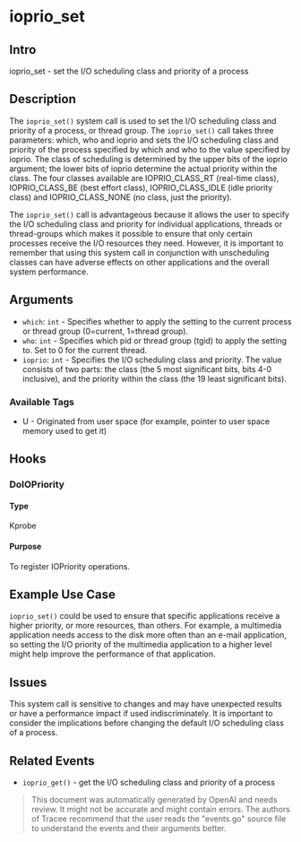 
# ioprio_set

## Intro
ioprio_set - set the I/O scheduling class and priority of a process

## Description
The `ioprio_set()` system call is used to set the I/O scheduling class and priority
of a process, or thread group. The `ioprio_set()` call takes three parameters:
which, who and ioprio and sets the I/O scheduling class and priority of the process
specified by which and who to the value specified by ioprio. The class of scheduling
is determined by the upper bits of the ioprio argument; the lower bits of ioprio
determine the actual priority within the class. The four classes available are
IOPRIO_CLASS_RT (real-time class), IOPRIO_CLASS_BE (best effort class),
IOPRIO_CLASS_IDLE (idle priority class) and IOPRIO_CLASS_NONE (no class, just the
priority).

The `ioprio_set()` call is advantageous because it allows the user to specify
the I/O scheduling class and priority for individual applications, threads or
thread-groups which makes it possible to ensure that only certain processes
receive the I/O resources they need. However, it is important to remember that
using this system call in conjunction with unscheduling classes can have
adverse effects on other applications and the overall system performance.

## Arguments
* `which`: `int` - Specifies whether to apply the setting to the current process or thread group (0=current, 1=thread group).
* `who`: `int` - Specifies which pid or thread group (tgid) to apply the setting to. Set to 0 for the current thread.
* `ioprio`: `int` - Specifies the I/O scheduling class and priority. The value consists of two parts: the class (the 5 most significant bits, bits 4-0 inclusive), and the priority within the class (the 19 least significant bits).

### Available Tags
* U - Originated from user space (for example, pointer to user space memory used to get it)

## Hooks
### DoIOPriority
#### Type
Kprobe
#### Purpose
To register IOPriority operations.

## Example Use Case
`ioprio_set()` could be used to ensure that specific applications receive a higher priority, or more resources, than others. For example, a multimedia application needs access to the disk more often than an e-mail application, so setting the I/O priority of the multimedia application to a higher level might help improve the performance of that application.

## Issues
This system call is sensitive to changes and may have unexpected results or have a performance impact if used indiscriminately. It is important to consider the implications before changing the default I/O scheduling class of a process.

## Related Events
* `ioprio_get()` - get the I/O scheduling class and priority of a process

> This document was automatically generated by OpenAI and needs review. It might
> not be accurate and might contain errors. The authors of Tracee recommend that
> the user reads the "events.go" source file to understand the events and their
> arguments better.
